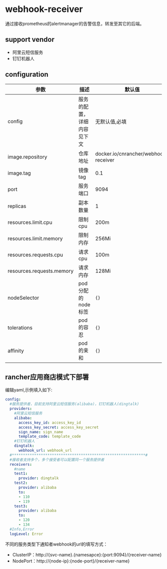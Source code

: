 # webhook-receiver

通过接收prometheus的alertmanager的告警信息，转发至其它的后端。

## support vendor

- 阿里云短信服务
- 钉钉机器人

## configuration
| 参数 | 描述 | 默认值 |
|-----|------|-------|
| config | 服务的配置，详细内容见下文 | 无默认值,必填 |
| image.repository | 仓库地址 | docker.io/cnrancher/webhook-receiver| 
| image.tag | 镜像tag | 0.1 |  
| port | 服务端口 | 9094 |
| replicas | 副本数量 | 1 |
| resources.limit.cpu | 限制cpu | 200m | 
| resources.limit.memory | 限制内存 | 256Mi | 
| resources.requests.cpu | 请求cpu | 100m |
| resources.requests.memory | 请求内存 | 128Mi |
| nodeSelector | pod分配的node标签 | `{}` |
| tolerations | pod的容忍 | `{}` |
| affinity | pod的亲和 | `{}` |

## rancher应用商店模式下部署

编辑yaml,示例填入如下:
```yaml
config:
  #服务提供者，目前支持阿里云短信服务(alibaba)，钉钉机器人(dingtalk)
  providers:
    #阿里云短信服务
    alibaba:
      access_key_id: access_key_id
      access_key_secret: access_key_secret
      sign_name: sign_name
      template_code: template_code
    #钉钉机器人
    dingtalk:
      webhook_url: webhook_url
  #************************************************************#
  #接收者支持多个，多个接受者可以配置同一个服务提供者
  receivers:
    #name
    test1:
      provider: dingtalk
    test2:
      provider: alibaba
      to:
      - 110
      - 119
    test3:
      provider: alibaba
      to:
      - 120
      - 134 
  #Info,Error
  logLevel: Error
```
不同的服务类型下通知者webhook的url的填写方式：
- ClusterIP：http://{svc-name}.{namesapce}:{port:9094}/{receiver-name}
- NodePort：http://{node-ip}:{node-port}/{receiver-name}
